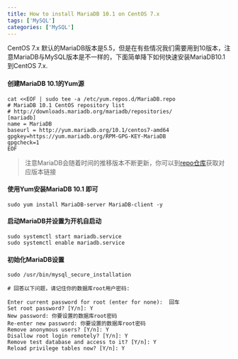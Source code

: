 ```yaml
---
title: How to install MariaDB 10.1 on CentOS 7.x
tags: ['MySQL']
categories: ['MySQL']
---
```


CentOS 7.x 默认的MariaDB版本是5.5，但是在有些情况我们需要用到10版本，注意MariaDB与MySQL版本是不一样的，下面简单降下如何快速安装MariaDB10.1 到CentOS 7.x.



#### 创建MariaDB 10.1的Yum源

```
cat <<EOF | sudo tee -a /etc/yum.repos.d/MariaDB.repo
# MariaDB 10.1 CentOS repository list
# http://downloads.mariadb.org/mariadb/repositories/
[mariadb]
name = MariaDB
baseurl = http://yum.mariadb.org/10.1/centos7-amd64
gpgkey=https://yum.mariadb.org/RPM-GPG-KEY-MariaDB
gpgcheck=1
EOF
```

> 注意MariaDB会随着时间的推移版本不断更新，你可以到[repo仓库](http://downloads.mariadb.org/mariadb)获取对应版本链接

#### 使用Yum安装MariaDB 10.1 即可

```
sudo yum install MariaDB-server MariaDB-client -y
```



#### 启动MariaDB并设置为开机自启动

```
sudo systemctl start mariadb.service
sudo systemctl enable mariadb.service
```



#### 初始化MariaDB设置

```
sudo /usr/bin/mysql_secure_installation

# 回答以下问题，请记住你的数据库root用户密码:

Enter current password for root (enter for none):  回车
Set root password? [Y/n]: Y
New password: 你要设置的数据库root密码
Re-enter new password: 你要设置的数据库root密码
Remove anonymous users? [Y/n]: Y
Disallow root login remotely? [Y/n]: Y
Remove test database and access to it? [Y/n]: Y
Reload privilege tables now? [Y/n]: Y
```


